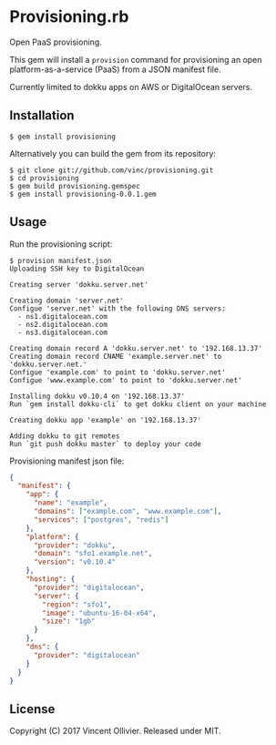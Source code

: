 Provisioning.rb
===============

Open PaaS provisioning.

This gem will install a `provision` command for provisioning an open
platform-as-a-service (PaaS) from a JSON manifest file.

Currently limited to dokku apps on AWS or DigitalOcean servers.


Installation
------------

    $ gem install provisioning

Alternatively you can build the gem from its repository:

    $ git clone git://github.com/vinc/provisioning.git
    $ cd provisioning
    $ gem build provisioning.gemspec
    $ gem install provisioning-0.0.1.gem


Usage
-----

Run the provisioning script:

    $ provision manifest.json
    Uploading SSH key to DigitalOcean

    Creating server 'dokku.server.net'

    Creating domain 'server.net'
    Configue 'server.net' with the following DNS servers:
      - ns1.digitalocean.com
      - ns2.digitalocean.com
      - ns3.digitalocean.com

    Creating domain record A 'dokku.server.net' to '192.168.13.37'
    Creating domain record CNAME 'example.server.net' to 'dokku.server.net.'
    Configue 'example.com' to point to 'dokku.server.net'
    Configue 'www.example.com' to point to 'dokku.server.net'

    Installing dokku v0.10.4 on '192.168.13.37'
    Run `gem install dokku-cli` to get dokku client on your machine

    Creating dokku app 'example' on '192.168.13.37'

    Adding dokku to git remotes
    Run `git push dokku master` to deploy your code

Provisioning manifest json file:

```json
{
  "manifest": {
    "app": {
      "name": "example",
      "domains": ["example.com", "www.example.com"],
      "services": ["postgres", "redis"]
    },
    "platform": {
      "provider": "dokku",
      "domain": "sfo1.example.net",
      "version": "v0.10.4"
    },
    "hosting": {
      "provider": "digitalocean",
      "server": {
        "region": "sfo1",
        "image": "ubuntu-16-04-x64",
        "size": "1gb"
      }
    },
    "dns": {
      "provider": "digitalocean"
    }
  }
}
```


License
-------

Copyright (C) 2017 Vincent Ollivier. Released under MIT.
